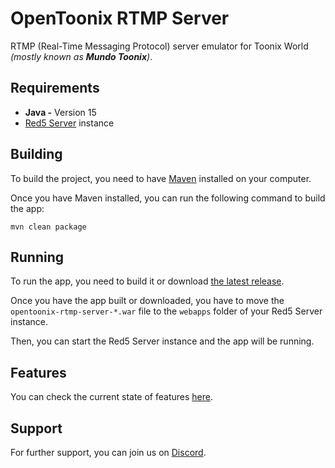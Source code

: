 # OpenToonix RTMP Server

RTMP (Real-Time Messaging Protocol) server emulator
for Toonix World _(mostly known as **Mundo Toonix**)_.

## Requirements

- **Java -** Version 15
- [Red5 Server](https://github.com/Red5/red5-server) instance

## Building

To build the project,
you need to have [Maven](https://maven.apache.org/)
installed on your computer.

Once you have Maven installed,
you can run the following command to build the app:

```shell
mvn clean package
```

## Running

To run the app, you need to build it or download
[the latest release](https://github.com/OpenToonix/OpenToonix-RTMP-Server/releases).

Once you have the app built or downloaded,
you have to move the `opentoonix-rtmp-server-*.war` file
to the `webapps` folder of your Red5 Server instance.

Then, you can start the Red5 Server instance
and the app will be running.

## Features

You can check the current state of features [here](https://github.com/OpenToonix/OpenToonix-RTMP-Server/wiki/Features).

## Support

For further support, you can join us on [Discord](https://discord.gg/8ZWkyXnv4h).
